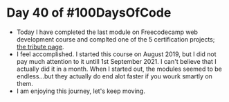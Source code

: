 # Day 40 of #100DaysOfCode

- Today I have completed the last module on Freecodecamp web development course and complted one of the 5 certification projects; [the tribute page](https://codepen.io/betascribbles/pen/mdwXbao?editors=1100).
- I feel accomplished. I started this course on August 2019, but I did not pay much attention to it untill 1st September 2021. I can't believe that I actually did it in a month. When I started out, the modules seemed to be endless...but they actually do end alot faster if you wourk smartly on them.
- I am enjoying this journey, let's keep moving.
